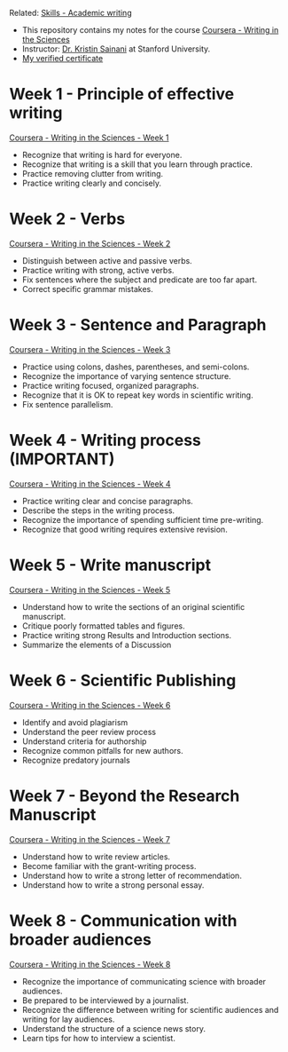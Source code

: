 Related: [Skills - Academic writing](Skills%20-%20Academic%20writing)

- This repository contains my notes for the course [Coursera - Writing in the Sciences](https://www.coursera.org/learn/sciwrite/home/week/1)
- Instructor: [Dr. Kristin Sainani](https://www.coursera.org/instructor/~1367410) at Stanford University.
- [My verified certificate](https://www.coursera.org/account/accomplishments/verify/CEVVEVW8JHXQ)

# Week 1 - Principle of effective writing
[Coursera - Writing in the Sciences - Week 1](Coursera%20-%20Writing%20in%20the%20Sciences%20-%20Week%201.md)

+ Recognize that writing is hard for everyone.
+ Recognize that writing is a skill that you learn through practice.
+ Practice removing clutter from writing.
+ Practice writing clearly and concisely.

# Week 2 - Verbs 
[Coursera - Writing in the Sciences - Week 2](Coursera%20-%20Writing%20in%20the%20Sciences%20-%20Week%202.md)

+ Distinguish between active and passive verbs.
+ Practice writing with strong, active verbs.
+ Fix sentences where the subject and predicate are too far apart.
+ Correct specific grammar mistakes.

# Week 3 - Sentence and Paragraph
[Coursera - Writing in the Sciences - Week 3](Coursera%20-%20Writing%20in%20the%20Sciences%20-%20Week%203.md)

+ Practice using colons, dashes, parentheses, and semi-colons.
+ Recognize the importance of varying sentence structure.
+ Practice writing focused, organized paragraphs.
+ Recognize that it is OK to repeat key words in scientific writing.
+ Fix sentence parallelism.


# Week 4 - Writing process (IMPORTANT)
[Coursera - Writing in the Sciences - Week 4](Coursera%20-%20Writing%20in%20the%20Sciences%20-%20Week%204.md)

+ Practice writing clear and concise paragraphs.
+ Describe the steps in the writing process.
+ Recognize the importance of spending sufficient time pre-writing.
+ Recognize that good writing requires extensive revision.

# Week 5 - Write manuscript
[Coursera - Writing in the Sciences - Week 5](Coursera%20-%20Writing%20in%20the%20Sciences%20-%20Week%205.md)

- Understand how to write the sections of an original scientific manuscript.
- Critique poorly formatted tables and figures.
- Practice writing strong Results and Introduction sections.
- Summarize the elements of a Discussion


# Week 6 - Scientific Publishing
[Coursera - Writing in the Sciences - Week 6](Coursera%20-%20Writing%20in%20the%20Sciences%20-%20Week%206.md)
+ Identify and avoid plagiarism
+ Understand the peer review process
+ Understand criteria for authorship
+ Recognize common pitfalls for new authors.
+ Recognize predatory journals


# Week 7 - Beyond the Research Manuscript
[Coursera - Writing in the Sciences - Week 7](Coursera%20-%20Writing%20in%20the%20Sciences%20-%20Week%207.md)

+ Understand how to write review articles.
+ Become familiar with the grant-writing process.
+ Understand how to write a strong letter of recommendation.
+ Understand how to write a strong personal essay.

# Week 8 - Communication with broader audiences
[Coursera - Writing in the Sciences - Week 8](Coursera%20-%20Writing%20in%20the%20Sciences%20-%20Week%208.md)

+ Recognize the importance of communicating science with broader audiences.
+ Be prepared to be interviewed by a journalist.
+ Recognize the difference between writing for scientific audiences and writing for lay audiences.
+ Understand the structure of a science news story.
+ Learn tips for how to interview a scientist.












